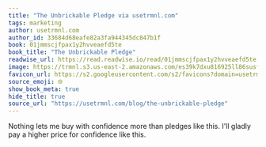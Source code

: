 ```yaml
---
title: "The Unbrickable Pledge via usetrmnl.com"
tags: marketing
author: usetrmnl.com
author_id: 33684d68eafe82a3fa944345dc847b1f
book: 01jmmscjfpax1y2hvveaefd5te
book_title: "The Unbrickable Pledge"
readwise_url: https://read.readwise.io/read/01jmmscjfpax1y2hvveaefd5te
image: https://trmnl.s3.us-east-2.amazonaws.com/es39k7dxu816925ll86susfg791h?response-content-disposition=inline%3B%20filename%3D%22the-unbrickable-pledge-trmnl.jpg%22%3B%20filename%2A%3DUTF-8%27%27the-unbrickable-pledge-trmnl.jpg&response-content-type=image%2Fjpeg&X-Amz-Algorithm=AWS4-HMAC-SHA256&X-Amz-Credential=AKIA47CRUQUU4VKBBMOF%2F20250219%2Fus-east-2%2Fs3%2Faws4_request&X-Amz-Date=20250219T035255Z&X-Amz-Expires=300&X-Amz-SignedHeaders=host&X-Amz-Signature=55be6b8cc0eb76569c3d8746bfaa512380d7509b2143dfabdd86cf05aa01e9f9
favicon_url: https://s2.googleusercontent.com/s2/favicons?domain=usetrmnl.com
source_emoji: 🌐
show_book_meta: true
hide_title: true
source_url: "https://usetrmnl.com/blog/the-unbrickable-pledge"
---
```


Nothing lets me buy with confidence more than pledges like this. I'll gladly pay a higher price for confidence like this.